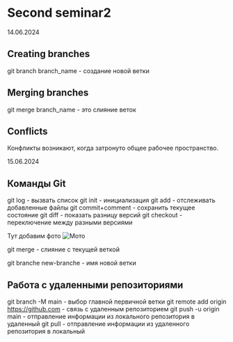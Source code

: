 # Second seminar2
14.06.2024
## Creating branches
git branch branch_name - создание новой ветки
## Merging branches 
git merge branch_name - это слияние веток
## Conflicts
Конфликты возникают, когда затронуто общее рабочее пространство.


15.06.2024


## Команды Git
git log - вызвать список
git init - инициализация
git add - отслеживать добавленные файлы
git commit+comment - сохранить текущее состояние
git diff - показать разницу версий
git checkout - переключение между разными версиями

Тут добавим фото
![Мото](1402_screenshot_06.jpg)

git merge - слияние с текущей веткой

git branche new-branche - имя новой ветки

## Работа с удаленными репозиториями
git branch -M main - выбор главной первичной ветки
git remote add origin https://github.com - связь с удаленным репозиторием
git push -u origin main - отправление информации из локального репозитория в удаленный
git pull - отправление информации из удаленного репозитория в локальный

